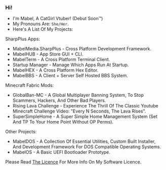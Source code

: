 ### Hi!

- I'm Mabel, A CatGirl Vtuber! (Debut Soon™)
- My Pronouns Are: `She/Her`.
- Here's A List Of My Projects:

SharpPlus Apps:
  - MabelMedia.SharpPlus - Cross Platform Development Framework.
  - MabelHUB - App Store GUI + CLI.
  - MabelTerm - A Cross Platform Terminal Client.
  - Startup Manager - Manage Which Apps Run At Startup.
  - MabelHEX - A Cross Platform Hex Editor.
  - MabelBBS - A Client + Server Self Hosted BBS System.

Minecraft Fabric Mods:
  - GlobalBan-MC - A Global Multiplayer Banning System, To Stop Scammers, Hackers, And Other Bad Players.
  - Rising Lava Challenge - Experience The Thrill Of The Classic Youtube Minecraft Challenge Video: "Every N Seconds, The Lava Rises".
  - SuperSimpleHome - A Super Simple Home Management System (Set And TP To Your Home Point Without OP Perms).

Other Projects:
  - MabelDOS - A Collection Of Essential Utilities, Custom Built Installer, And Development Framework For DOS Compatible Operating Systems.
  - MabelOS - A Basic UEFI Bootloader Prototype.

Please Read <a href="https://github.com/MabelMedia-LLC/MCSPSL/">The Licence</a> For More Info On My Software Licence.
